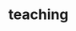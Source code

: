 ---
layout: page
permalink: /teaching/
title: teaching
description: teaching nothing, only being taught
nav: true
nav_order: 6
---